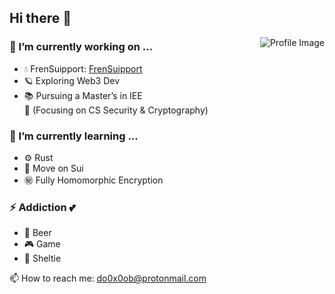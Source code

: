 <h2>Hi there 👋</h2>
  <img align='right' src="https://github.com/do0x0ob/do0x0ob/assets/153002627/460dd01c-7a0d-4fbf-bca9-749548d10737" alt="Profile Image">
  <h3>🔭 I’m currently working on ...</h3>
  <ul>
    <li>💧 FrenSuipport: <a href="https://frensuipport.vercel.app/">FrenSuipport</a></li>
    <li>🪐 Exploring Web3 Dev</li>
    <li>📚 Pursuing a Master’s in IEE<br>
        <span> 🔐 (Focusing on CS Security & Cryptography) </span>
    </li>
</ul>

  <h3>🌱 I’m currently learning ...</h3>
  <ul>
    <li>⚙️ Rust</li>
    <li>🧊 Move on Sui</li>
    <li>㊙ Fully Homomorphic Encryption</li>
  </ul>

  <h3>⚡ Addiction 💕</h3>
  <ul>
    <li>🍺 Beer</li>
    <li>🎮 Game</li>
    <li>🐾 Sheltie</li>
  </ul>

  <p>📫 How to reach me: <a href="mailto:do0x0ob@protonmail.com">do0x0ob@protonmail.com</a></p>
